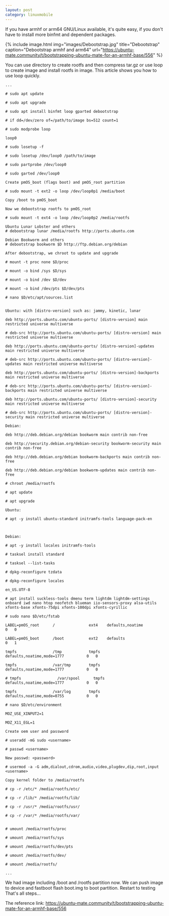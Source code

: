 ```yaml
---
layout: post
category: linuxmobile
---
```


If you have armhf or arm64 GNU/Linux available, it's quite easy, if you don't have to install more binfmt and dependent packages.

{% include image.html
            img="images/Debootstrap.jpg"
            title="Debootstrap"
            caption="Debootstrap armhf and arm64" 
            url="https://ubuntu-mate.community/t/bootstrapping-ubuntu-mate-for-an-armhf-base/556" %}

You can use directory to create rootfs and then compress tar.gz or use loop to create image and install rootfs in image. This article shows you how to use loop quickly.

```
...

# sudo apt update

# sudo apt upgrade

# sudo apt install binfmt loop gparted debootstrap

# if dd=/dev/zero of=/path/to/image bs=512 count=1

# sudo modprobe loop

loop0

# sudo losetup -f

# sudo losetup /dev/loop0 /path/to/image

# sudo partprobe /dev/loop0

# sudo garted /dev/loop0

Create pmOS_boot (flags boot) and pmOS_root partition

# sudo mount -t ext2 -o loop /dev/loop0p1 /media/boot

Copy /boot to pmOS_boot

Now we debootstrap rootfs to pmOS_root

# sudo mount -t ext4 -o loop /dev/loop0p2 /media/rootfs

Ubuntu Lunar Lobster and others
# debootstrap lunar /media/rootfs http://ports.ubuntu.com

Debian Bookworm and others
# debootstrap bookworm $D http://ftp.debian.org/debian

After debootstrap, we chroot to update and upgrade

# mount -t proc none $D/proc

# mount -o bind /sys $D/sys

# mount -o bind /dev $D/dev

# mount -o bind /dev/pts $D/dev/pts

# nano $D/etc/apt/sources.list


Ubuntu: with [distro-version] such as: jammy, kinetic, lunar

deb http://ports.ubuntu.com/ubuntu-ports/ [distro-version] main restricted universe multiverse

# deb-src http://ports.ubuntu.com/ubuntu-ports/ [distro-version] main restricted universe multiverse

deb http://ports.ubuntu.com/ubuntu-ports/ [distro-version]-updates main restricted universe multiverse

# deb-src http://ports.ubuntu.com/ubuntu-ports/ [distro-version]-updates main restricted universe multiverse

deb http://ports.ubuntu.com/ubuntu-ports/ [distro-version]-backports main restricted universe multiverse

# deb-src http://ports.ubuntu.com/ubuntu-ports/ [distro-version]-backports main restricted universe multiverse

deb http://ports.ubuntu.com/ubuntu-ports/ [distro-version]-security main restricted universe multiverse

# deb-src http://ports.ubuntu.com/ubuntu-ports/ [distro-version]-security main restricted universe multiverse

Debian:

deb http://deb.debian.org/debian bookworm main contrib non-free

deb http://security.debian.org/debian-security bookworm-security main contrib non-free

deb http://deb.debian.org/debian bookworm-backports main contrib non-free

deb http://deb.debian.org/debian bookworm-updates main contrib non-free

# chroot /media/rootfs

# apt update

# apt upgrade

Ubuntu:

# apt -y install ubuntu-standard initramfs-tools language-pack-en



Debian:

# apt -y install locales initramfs-tools

# tasksel install standard

# tasksel --list-tasks

# dpkg-reconfigure tzdata

# dpkg-reconfigure locales

en_US.UTF-8

# apt install suckless-tools dmenu term lightdm lightdm-settings onboard iwd nano htop neofetch blueman iio-sensors-proxy alsa-utils xfonts-base xfonts-75dpi xfonts-100dpi xfonts-cyrillic

# sudo nano $D/etc/fstab

LABEL=pmOS_root      /               ext4    defaults,noatime            0   0

LABEL=pmOS_boot      /boot           ext2    defaults                            0   1

tmpfs                /tmp            tmpfs   defaults,noatime,mode=1777          0   0

tmpfs                /var/tmp        tmpfs   defaults,noatime,mode=1777          0   0

# tmpfs                /var/spool      tmpfs   defaults,noatime,mode=1777          0   0

tmpfs                /var/log        tmpfs   defaults,noatime,mode=0755          0   0

# nano $D/etc/environment

MOZ_USE_XINPUT2=1

MOZ_X11_EGL=1

Create oem user and password

# useradd -mG sudo <username>

# passwd <username>

New passwd: <password>

# usermod -a -G adm,dialout,cdrom,audio,video,plugdev,dip,root,input <username>

Copy kernel folder to /media/rootfs

# cp -r /etc/* /media/rootfs/etc/

# cp -r /lib/* /media/rootfs/lib/

# cp -r /usr/* /media/rootfs/usr/

# cp -r /var/* /media/rootfs/var/


# umount /media/rootfs/proc

# umount /media/rootfs/sys

# umount /media/rootfs/dev/pts

# umount /media/rootfs/dev/

# umount /media/rootfs/

...

```

We had image including /boot and /rootfs partition now. We can push image to device and fastboot flash boot.img to boot partition. Restart to testing
That's all steps...

The reference link: https://ubuntu-mate.community/t/bootstrapping-ubuntu-mate-for-an-armhf-base/556

